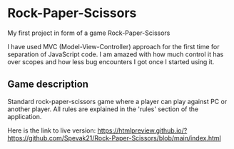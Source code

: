 # Rock-Paper-Scissors
My first project in form of a game Rock-Paper-Scissors

I have used MVC (Model-View-Controller) approach for the first time for separation of JavaScript code. I am amazed with how much control it has over scopes and how less bug encounters I got once I started using it.

## Game description

Standard rock-paper-scissors game where a player can play against PC or another player.
All rules are explained in the 'rules' section of the application.

Here is the link to live version: https://htmlpreview.github.io/?https://github.com/Spevak21/Rock-Paper-Scissors/blob/main/index.html
